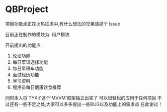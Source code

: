 # QBProject

项目功能点正在火热征求中,有什么想法的兄弟请提个 Issue


目前正在制作的模块为: 用户模块


目前提出的功能点:


1.	论坛功能
2.	每日菜谱选择功能
3.	每日早班车功能
4.	面试经历功能
5.	学习资料
6.  程序员每日健康饮食推荐


同时本人将'TYKit'这个'MVVM'框架独立出来了
可以很轻松的应用于任何项目
不过还有一些不足之处,大家可以多多提出一些BUG以及功能上的需求点
在此谢过！